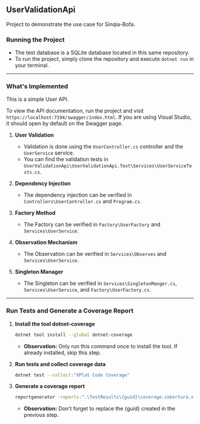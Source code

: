 ## UserValidationApi

Project to demonstrate the use case for Sinqia-Bofa.

### Running the Project

- The test database is a SQLite database located in this same repository.
- To run the project, simply clone the repository and execute `dotnet run` in your terminal.

---

### What's Implemented

This is a simple User API.

To view the API documentation, run the project and visit `https://localhost:7194/swagger/index.html`. 
If you are using Visual Studio, it should open by default on the Swagger page.

1. **User Validation**
    - Validation is done using the `UserController.cs` controller and the `UserService` service.
    - You can find the validation tests in `UserValidationApi\UserValidationApi.Test\Services\UserServiceTests.cs`.

2. **Dependency Injection**
    - The dependency injection can be verified in `Controllers\UserController.cs` and `Program.cs`.

3. **Factory Method**  
    - The Factory can be verified in `Factory\UserFactory` and `Services\UserService`.

4. **Observation Mechanism**  
    - The Observation can be verified in `Services\Observes` and `Services\UserService`.

5. **Singleton Manager**  
    - The Singleton can be verified in `Services\SingletonManger.cs`, `Services\UserService`, and `Factory\UserFactory.cs`.

---

### Run Tests and Generate a Coverage Report

1. **Install the tool dotnet-coverage** 
    ```bash
    dotnet tool install --global dotnet-coverage 
    ```
    - **Observation:** Only run this command once to install the tool. If already installed, skip this step.
   
2. **Run tests and collect coverage data**
    ```bash
    dotnet test --collect:"XPlat Code Coverage"
    ```

3. **Generate a coverage report**
    ```bash
    reportgenerator -reports:".\TestResults\{guid}\coverage.cobertura.xml" -targetdir:"coveragereport" -reporttypes:Html
    ```
    - **Observation:** Don't forget to replace the {guid} created in the previous step.

